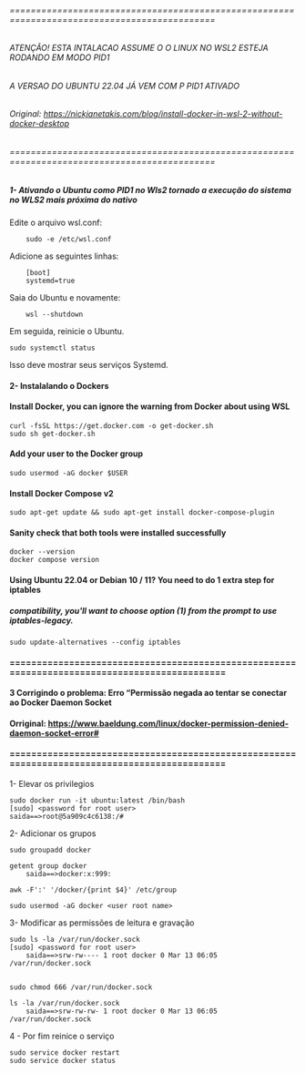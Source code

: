 
###### =============================================================================================
###### ATENÇÃO! ESTA INTALACAO ASSUME O O LINUX NO WSL2 ESTEJA RODANDO EM MODO PID1
###### A VERSAO DO UBUNTU 22.04 JÁ VEM COM P PID1 ATIVADO
###### Original:  https://nickjanetakis.com/blog/install-docker-in-wsl-2-without-docker-desktop
###### =============================================================================================


##### 1- Ativando o Ubuntu como PID1 no Wls2 tornado a execução do sistema no WLS2 mais próxima do nativo

Edite o arquivo wsl.conf:
```
	sudo -e /etc/wsl.conf
```
Adicione as seguintes linhas:
```
	[boot]
	systemd=true
```
Saia do Ubuntu e novamente:
```
	wsl --shutdown
```
Em seguida, reinicie o Ubuntu.

	sudo systemctl status

Isso deve mostrar seus serviços Systemd.



#### 2- Instalalando o Dockers


#### Install Docker, you can ignore the warning from Docker about using WSL

    curl -fsSL https://get.docker.com -o get-docker.sh
	sudo sh get-docker.sh

#### Add your user to the Docker group

    sudo usermod -aG docker $USER

#### Install Docker Compose v2
	
    sudo apt-get update && sudo apt-get install docker-compose-plugin
    
#### Sanity check that both tools were installed successfully
	
    docker --version
	docker compose version
    
#### Using Ubuntu 22.04 or Debian 10 / 11? You need to do 1 extra step for iptables
##### compatibility, you'll want to choose option (1) from the prompt to use iptables-legacy.
	
    sudo update-alternatives --config iptables
    

#### =============================================================================================
#### 3 Corrigindo o problema: Erro “Permissão negada ao tentar se conectar ao Docker Daemon Socket
#### Orriginal:  https://www.baeldung.com/linux/docker-permission-denied-daemon-socket-error#
#### =============================================================================================

1- Elevar os privilegios

    sudo docker run -it ubuntu:latest /bin/bash
	[sudo] <password for root user>
	saida==>root@5a909c4c6138:/#

2- Adicionar os grupos

    sudo groupadd docker

	getent group docker
		saida==>docker:x:999:

	awk -F':' '/docker/{print $4}' /etc/group

	sudo usermod -aG docker <user root name>

3- Modificar as permissões de leitura e gravação


    sudo ls -la /var/run/docker.sock
	[sudo] <password for root user>
		saida==>srw-rw---- 1 root docker 0 Mar 13 06:05 /var/run/docker.sock


	sudo chmod 666 /var/run/docker.sock

	ls -la /var/run/docker.sock
		saida==>srw-rw-rw- 1 root docker 0 Mar 13 06:05 /var/run/docker.sock


4 - Por fim reinice o serviço

    sudo service docker restart
	sudo service docker status



